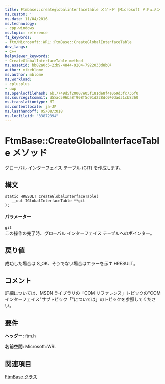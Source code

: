 ```yaml
---
title: Ftmbase::createglobalinterfacetable メソッド |Microsoft ドキュメント
ms.custom: ''
ms.date: 11/04/2016
ms.technology:
- cpp-windows
ms.topic: reference
f1_keywords:
- ftm/Microsoft::WRL::FtmBase::CreateGlobalInterfaceTable
dev_langs:
- C++
helpviewer_keywords:
- CreateGlobalInterfaceTable method
ms.assetid: bb82a0c5-22b9-4844-9204-7922033d8b07
author: mikeblome
ms.author: mblome
ms.workload:
- cplusplus
- uwp
ms.openlocfilehash: 6b17749d5f20007e05f181de8f4e069d3fc736f0
ms.sourcegitcommit: d55ac596ba8f908f5d91d228dc070dad31cb8360
ms.translationtype: MT
ms.contentlocale: ja-JP
ms.lasthandoff: 05/08/2018
ms.locfileid: "33872394"
---
```

# <a name="ftmbasecreateglobalinterfacetable-method"></a>FtmBase::CreateGlobalInterfaceTable メソッド
グローバル インターフェイス テーブル (GIT) を作成します。  
  
## <a name="syntax"></a>構文  
  
```  
static HRESULT CreateGlobalInterfaceTable(  
   __out IGlobalInterfaceTable **git  
);  
```  
  
#### <a name="parameters"></a>パラメーター  
 `git`  
 この操作の完了時、グローバル インターフェイス テーブルへのポインター。  
  
## <a name="return-value"></a>戻り値  
 成功した場合は S_OK、そうでない場合はエラーを示す HRESULT。  
  
## <a name="remarks"></a>コメント  
 詳細については、MSDN ライブラリの「COM リファレンス」トピックの"COM インターフェイス"サブトピック「"については」のトピックを参照してください。  
  
## <a name="requirements"></a>要件  
 **ヘッダー:** ftm.h  
  
 **名前空間:** Microsoft::WRL  
  
## <a name="see-also"></a>関連項目  
 [FtmBase クラス](../windows/ftmbase-class.md)
